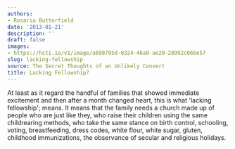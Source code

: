 ```yaml
---
authors:
- Rosaria Butterfield
date: '2013-01-21'
description: ''
draft: false
images:
- https://hcti.io/v1/image/a698795d-0324-46a0-ae20-28992c06be57
slug: lacking-fellowship
source: The Secret Thoughts of an Unlikely Convert
title: Lacking Fellowship?
---
```


At least as it regard the handful of families that showed immediate excitement and then after a month changed heart, this is what 'lacking fellowship'; means. It means that the family needs a church made up of people who are just like they, who raise their children using the same childrearing methods, who take the same stance on birth control, schooling, voting, breastfeeding, dress codes, white flour, white sugar, gluten, childhood immunizations, the observance of secular and religious holidays.